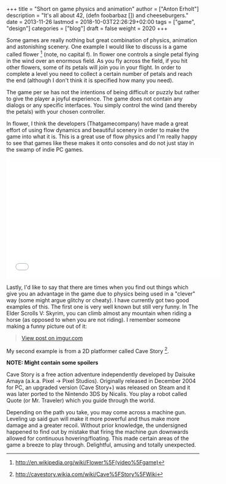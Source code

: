+++
title = "Short on game physics and animation"
author = ["Anton Erholt"]
description = "It's all about 42, (defn foobarbaz []) and cheeseburgers."
date = 2013-11-26
lastmod = 2018-10-03T22:26:29+02:00
tags = ["game", "design"]
categories = ["blog"]
draft = false
weight = 2020
+++

Some games are really nothing but great combination of physics,
animation and astonishing scenery. One example I would like to discuss
is a game called flower&nbsp;[^fn:1] (note, no capital f). In flower one
controls a single petal flying in the wind over an enormous field. As
you fly across the field, if you hit other flowers, some of its petals
will join you in your flight. In order to complete a level you need to
collect a certain number of petals and reach the end (although I don't
think it is specified how many you need).

The game per se has not the intentions of being difficult or puzzly
but rather to give the player a joyful experience. The game does not
contain any dialogs or any specific interfaces. You simply control the
wind (and thereby the petals) with your chosen controller.

In flower, I think the developers (Thatgamecompany) have made a great
effort of using flow dynamics and beautiful scenery in order to make
the game into what it is. This is a great use of flow physics and I'm
really happy to see that games like these makes it onto consoles and
do not just stay in the swamp of indie PC games.

<iframe width="560" height="315" src="//www.youtube.com/embed/NAftDQN4SNg" frameborder="0" allowfullscreen></iframe>

Lastly, I'd like to say that there are times when you find out things
which give you an advantage in the game due to physics being used in a
"clever" way (some might argue glitchy or cheaty). I have currently
got two good examples of this. The first one is very well known but
still very funny. In The Elder Scrolls V: Skyrim, you can climb almost
any mountain when riding a horse (as opposed to when you are not riding).
I remember someone making a funny picture out of it:

<blockquote class="imgur-embed-pub" lang="en" data-id="5xgVBRU"><a href="//imgur.com/5xgVBRU">View post on imgur.com</a></blockquote><script async src="//s.imgur.com/min/embed.js" charset="utf-8"></script>

My second example is from a 2D platformer called Cave
Story&nbsp;[^fn:2].

**NOTE: Might contain some spoilers**

Cave Story is a free action adventure independently developed by Daisuke Amaya
(a.k.a. Pixel -> Pixel Studios). Originally released in December 2004
for PC, an upgraded version (Cave Story+) was released on Steam and it
was later ported to the Nintendo 3DS by Nicalis. You play a robot
called Quote (or Mr. Traveler) which you guide through the
world.

Depending on the path you take, you may come across a machine
gun. Leveling up said gun will make it more powerful and thus make
more damage and a greater recoil. Without prior knowledge, the
undersigned happened to find out by mistake that firing the machine
gun downwards allowed for continuous hovering/floating. This made
certain areas of the game a breeze to play through. Delightful,
amusing and totally unexpected.

[^fn:1]: <http://en.wikipedia.org/wiki/Flower%5F(video%5Fgame)>
[^fn:2]: <http://cavestory.wikia.com/wiki/Cave%5FStory%5FWiki>
